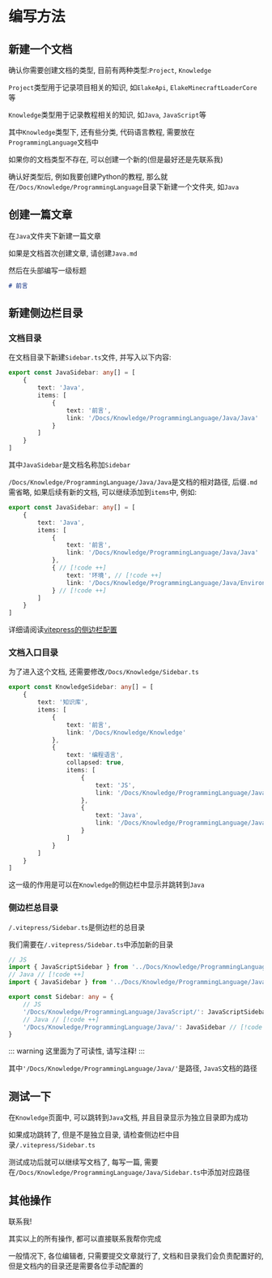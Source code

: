 # 编写方法

## 新建一个文档

确认你需要创建文档的类型, 目前有两种类型:`Project`, `Knowledge`

`Project`类型用于记录项目相关的知识, 如`ElakeApi`, `ElakeMinecraftLoaderCore`等

`Knowledge`类型用于记录教程相关的知识, 如`Java`, `JavaScript`等

其中`Knowledge`类型下, 还有些分类, 代码语言教程, 需要放在`ProgrammingLanguage`文档中

如果你的文档类型不存在, 可以创建一个新的(但是最好还是先联系我)

确认好类型后, 例如我要创建Python的教程, 那么就在`/Docs/Knowledge/ProgrammingLanguage`目录下新建一个文件夹, 如`Java`

## 创建一篇文章

在`Java`文件夹下新建一篇文章

如果是文档首次创建文章, 请创建`Java.md`

然后在头部编写一级标题

```md [/Docs/Knowledge/ProgrammingLanguage/Java/Java.md]
# 前言
```

## 新建侧边栏目录

### 文档目录

在文档目录下新建`Sidebar.ts`文件, 并写入以下内容:

```ts [/Docs/Knowledge/ProgrammingLanguage/Java/Sidebar.ts]
export const JavaSidebar: any[] = [
    {
        text: 'Java',
        items: [
            {
                text: '前言',
                link: '/Docs/Knowledge/ProgrammingLanguage/Java/Java'
            }
        ]
    }
]
```

其中`JavaSidebar`是文档名称加`Sidebar`

`/Docs/Knowledge/ProgrammingLanguage/Java/Java`是文档的相对路径, 后缀`.md`需省略, 如果后续有新的文档, 可以继续添加到`items`中, 例如:

```ts [/Docs/Knowledge/ProgrammingLanguage/Java/Sidebar.ts]
export const JavaSidebar: any[] = [
    {
        text: 'Java',
        items: [
            {
                text: '前言',
                link: '/Docs/Knowledge/ProgrammingLanguage/Java/Java'
            },
            { // [!code ++]
                text: '环境', // [!code ++]
                link: '/Docs/Knowledge/ProgrammingLanguage/Java/Environment' // [!code ++]
            } // [!code ++]
        ]
    }
]
```

详细请阅读[vitepress的侧边栏配置](https://vitepress.dev/zh/reference/default-theme-sidebar)

### 文档入口目录

为了进入这个文档, 还需要修改`/Docs/Knowledge/Sidebar.ts`

```ts [/Docs/Knowledge/Sidebar.ts]
export const KnowledgeSidebar: any[] = [
    {
        text: '知识库',
        items: [
            {
                text: '前言',
                link: '/Docs/Knowledge/Knowledge'
            },
            {
                text: '编程语言',
                collapsed: true,
                items: [
                    {
                        text: 'JS',
                        link: '/Docs/Knowledge/ProgrammingLanguage/JavaScript/JavaScript'
                    },
                    {
                        text: 'Java',
                        link: '/Docs/Knowledge/ProgrammingLanguage/Java/Java'
                    }
                ]
            }
        ]
    }
]

```

这一级的作用是可以在`Knowledge`的侧边栏中显示并跳转到`Java`

### 侧边栏总目录

`/.vitepress/Sidebar.ts`是侧边栏的总目录

我们需要在`/.vitepress/Sidebar.ts`中添加新的目录

```ts [/.vitepress/Sidebar.ts]
// JS
import { JavaScriptSidebar } from '../Docs/Knowledge/ProgrammingLanguage/JavaScript/Sidebar'
// Java // [!code ++]
import { JavaSidebar } from '../Docs/Knowledge/ProgrammingLanguage/Java/Sidebar' // [!code ++]

export const Sidebar: any = {
    // JS
    '/Docs/Knowledge/ProgrammingLanguage/JavaScript/': JavaScriptSidebar,
    // Java // [!code ++]
    '/Docs/Knowledge/ProgrammingLanguage/Java/': JavaSidebar // [!code ++]
}
```
::: warning
这里面为了可读性, 请写注释!
:::

其中`'/Docs/Knowledge/ProgrammingLanguage/Java/'`是路径, `JavaS`文档的路径

## 测试一下

在`Knowledge`页面中, 可以跳转到`Java`文档, 并且目录显示为独立目录即为成功

如果成功跳转了, 但是不是独立目录, 请检查侧边栏中目录`/.vitepress/Sidebar.ts`

测试成功后就可以继续写文档了, 每写一篇, 需要在`/Docs/Knowledge/ProgrammingLanguage/Java/Sidebar.ts`中添加对应路径

## 其他操作

联系我!

其实以上的所有操作, 都可以直接联系我帮你完成

一般情况下, 各位编辑者, 只需要提交文章就行了, 文档和目录我们会负责配置好的, 但是文档内的目录还是需要各位手动配置的
